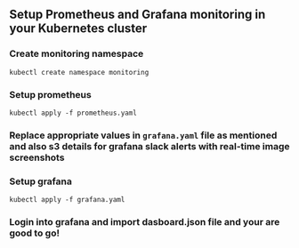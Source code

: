 ## Setup Prometheus and Grafana monitoring in your Kubernetes cluster

### Create monitoring namespace

`kubectl create namespace monitoring`

### Setup prometheus

`kubectl apply -f prometheus.yaml`

### Replace appropriate values in `grafana.yaml` file as mentioned and also s3 details for grafana slack alerts with real-time image screenshots

### Setup grafana

`kubectl apply -f grafana.yaml`

### Login into grafana and import dasboard.json file and your are good to go!